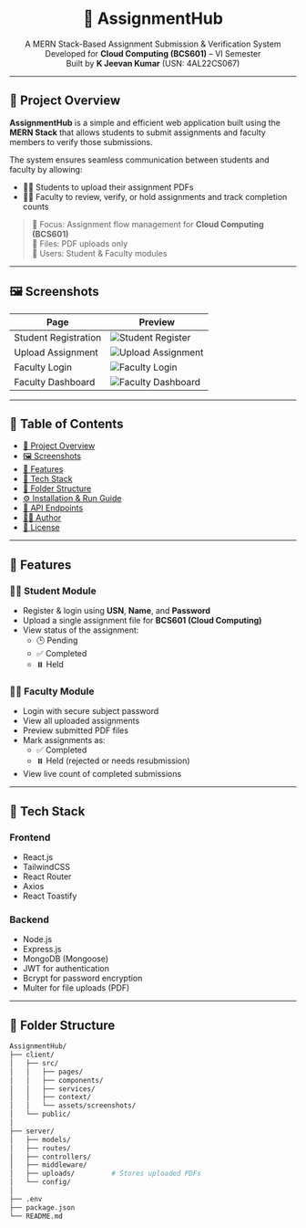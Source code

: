 <h1 align="center">📘 AssignmentHub</h1>

<p align="center">
  A MERN Stack-Based Assignment Submission & Verification System <br />
  Developed for <strong>Cloud Computing (BCS601)</strong> – VI Semester <br />
  Built by <strong>K Jeevan Kumar</strong> (USN: 4AL22CS067)
</p>

---

## 📌 Project Overview

**AssignmentHub** is a simple and efficient web application built using the **MERN Stack** that allows students to submit assignments and faculty members to verify those submissions.

The system ensures seamless communication between students and faculty by allowing:
- 🧑‍🎓 Students to upload their assignment PDFs
- 👩‍🏫 Faculty to review, verify, or hold assignments and track completion counts

> 🎯 Focus: Assignment flow management for **Cloud Computing (BCS601)**  
> 🧾 Files: PDF uploads only  
> 👥 Users: Student & Faculty modules

---

## 🖼️ Screenshots

| Page | Preview |
|------|---------|
| Student Registration | ![Student Register](./client/src/assets/screenshots/student-register.png) |
| Upload Assignment | ![Upload Assignment](./client/src/assets/screenshots/assignment-upload.png) |
| Faculty Login | ![Faculty Login](./client/src/assets/screenshots/faculty-login.png) |
| Faculty Dashboard | ![Faculty Dashboard](./client/src/assets/screenshots/faculty-dashboard.png) |

---

## 📑 Table of Contents

- [📌 Project Overview](#-project-overview)
- [🖼️ Screenshots](#-screenshots)
- [🚀 Features](#-features)
- [🔧 Tech Stack](#-tech-stack)
- [📁 Folder Structure](#-folder-structure)
- [⚙️ Installation & Run Guide](#️-installation--run-guide)
- [📡 API Endpoints](#-api-endpoints)
- [👨‍💻 Author](#-author)
- [📄 License](#-license)

---

## 🚀 Features

### 👨‍🎓 Student Module

- Register & login using **USN**, **Name**, and **Password**
- Upload a single assignment file for **BCS601 (Cloud Computing)**
- View status of the assignment:  
  - 🕒 Pending  
  - ✅ Completed  
  - ⏸️ Held

### 👩‍🏫 Faculty Module

- Login with secure subject password
- View all uploaded assignments
- Preview submitted PDF files
- Mark assignments as:  
  - ✅ Completed  
  - ⏸️ Held (rejected or needs resubmission)
- View live count of completed submissions

---

## 🔧 Tech Stack

### Frontend

- React.js  
- TailwindCSS  
- React Router  
- Axios  
- React Toastify

### Backend

- Node.js  
- Express.js  
- MongoDB (Mongoose)  
- JWT for authentication  
- Bcrypt for password encryption  
- Multer for file uploads (PDF)

---

## 📁 Folder Structure

```bash
AssignmentHub/
├── client/
│   ├── src/
│   │   ├── pages/
│   │   ├── components/
│   │   ├── services/
│   │   ├── context/
│   │   └── assets/screenshots/
│   └── public/
│
├── server/
│   ├── models/
│   ├── routes/
│   ├── controllers/
│   ├── middleware/
│   ├── uploads/         # Stores uploaded PDFs
│   └── config/
│
├── .env
├── package.json
└── README.md
```
